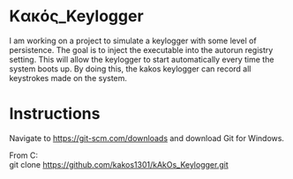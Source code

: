 # Kακός_Keylogger
I am working on a project to simulate a keylogger with some level of persistence. The goal is to inject the executable into the autorun registry setting. This will allow the keylogger to start automatically every time the system boots up. By doing this, the kakos keylogger can record all keystrokes made on the system.

# Instructions

Navigate to https://git-scm.com/downloads and download Git for Windows.

From C:\
git clone https://github.com/kakos1301/kAkOs_Keylogger.git
